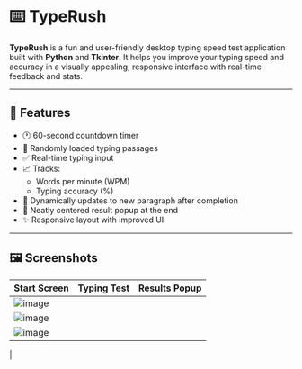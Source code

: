 # ⌨️ TypeRush

**TypeRush** is a fun and user-friendly desktop typing speed test application built with **Python** and **Tkinter**. It helps you improve your typing speed and accuracy in a visually appealing, responsive interface with real-time feedback and stats.

---

## 🚀 Features

- 🕐 60-second countdown timer
- 📜 Randomly loaded typing passages
- ✅ Real-time typing input
- 📈 Tracks:
  - Words per minute (WPM)
  - Typing accuracy (%)
- 🔁 Dynamically updates to new paragraph after completion
- 🎉 Neatly centered result popup at the end
- ✨ Responsive layout with improved UI

---

## 🖼️ Screenshots

| Start Screen | Typing Test | Results Popup |
|--------------|-------------|----------------|
| ![image](https://github.com/user-attachments/assets/73ac9588-37ea-4d69-91e2-548b605da9c4)
| ![image](https://github.com/user-attachments/assets/24c95fce-98bc-45e0-8e4e-4c33e8bd152e)
 | ![image](https://github.com/user-attachments/assets/078ca07e-8bee-459d-a74a-b43289b04dd7)
 |

